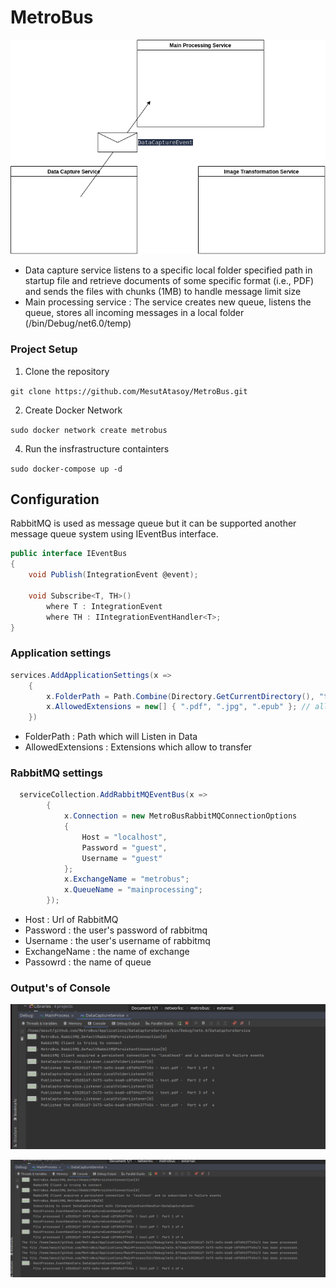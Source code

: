 # MetroBus

![Diagram](https://github.com/MesutAtasoy/MetroBus/blob/master/Diagram.png?raw=true "Metrobus")

- Data capture service listens to a specific local folder specified path in startup file and retrieve documents of some specific format (i.e., PDF) and sends the files with chunks (1MB) to handle message limit size
- Main processing service : The service creates new queue, listens the queue, stores all incoming messages in a local folder (/bin/Debug/net6.0/temp) 

### Project Setup
 
1. Clone the repository 

`git clone https://github.com/MesutAtasoy/MetroBus.git` 

2. Create Docker Network

`sudo docker network create metrobus` 

4. Run the insfrastructure containters

`sudo docker-compose up -d` 

## Configuration 

RabbitMQ is used as message queue but it can be supported another message queue system using IEventBus interface. 

```csharp
public interface IEventBus
{
    void Publish(IntegrationEvent @event);

    void Subscribe<T, TH>()
        where T : IntegrationEvent
        where TH : IIntegrationEventHandler<T>;
}
```

### Application settings

```csharp
services.AddApplicationSettings(x =>
    {
        x.FolderPath = Path.Combine(Directory.GetCurrentDirectory(), "temp"); // listening specific folder 
        x.AllowedExtensions = new[] { ".pdf", ".jpg", ".epub" }; // allow just pdf format to transmission.
    })
```

- FolderPath : Path which will Listen in Data
- AllowedExtensions : Extensions which allow to transfer


### RabbitMQ settings

```csharp
  serviceCollection.AddRabbitMQEventBus(x =>
        {
            x.Connection = new MetroBusRabbitMQConnectionOptions
            {
                Host = "localhost",
                Password = "guest",
                Username = "guest"
            };
            x.ExchangeName = "metrobus";
            x.QueueName = "mainprocessing";
        });
```
- Host : Url of RabbitMQ
- Password : the user's password of rabbitmq
- Username : the user's username of rabbitmq
- ExchangeName : the name of exchange 
- Passowrd : the name of queue

### Output's of Console

![Diagram](https://github.com/MesutAtasoy/MetroBus/blob/master/data%20capture%20service.png "Metrobus")

![Diagram](https://github.com/MesutAtasoy/MetroBus/blob/master/main%20process.png "Metrobus")


